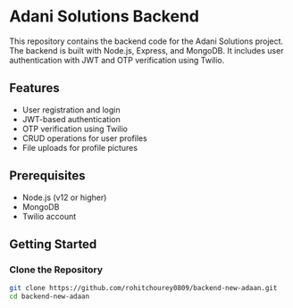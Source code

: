 # Adani Solutions Backend

This repository contains the backend code for the Adani Solutions project. The backend is built with Node.js, Express, and MongoDB. It includes user authentication with JWT and OTP verification using Twilio.

## Features

- User registration and login
- JWT-based authentication
- OTP verification using Twilio
- CRUD operations for user profiles
- File uploads for profile pictures

## Prerequisites

- Node.js (v12 or higher)
- MongoDB
- Twilio account

## Getting Started

### Clone the Repository

```bash
git clone https://github.com/rohitchourey0809/backend-new-adaan.git
cd backend-new-adaan
